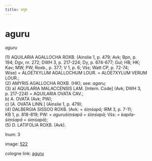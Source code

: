 ```yaml
---
title: अगुरु
---
```


# aguru

<i>aguru</i>  <div n="P" />(1) <bot>AQUILARIA AGALLOCHA ROXB.</bot> (Ainslie 1, p. 479; Avk; Bpn, p. <div n="lb" />194; Dgv, nr. 272; DWH 3, p. 217-224; Dy, p. 674-677; Gul; HB; HK; <div n="lb" />Kav; MW; PW; Roxb., p. 377; V 1, p. 6; Vśs; Watt CP, p. 72-74; <div n="lb" />Wise) = <bot>ALOE</bot>7<bot>XYLUM AGALLOCHUM LOUR.</bot> = <bot>ALOE</bot>7<bot>XYLUM VERUM <div n="lb" />LOUR.</bot>; <div n="P" />(2) <bot>AMYRIS AGALLOCHA ROXB.</bot> (HK); see: <i>agaru;</i> <div n="P" />(3) a) <bot>AQUILARIA MALACCENSIS LAM.</bot> [Intern. Code] (Avk; DWH 3, <div n="lb" />p. 217-224) = <bot>AQUILARIA OVATA CAV.</bot>; <div n="P" />b) <bot>A. OVATA</bot> (Avk; PW); <div n="P" />c) [<bot>A. OVATA LINN.</bot>] (Ainslie 1, p. 479); <div n="P" />(4) <bot>DALBERGIA SISSOO ROXB.</bot> (Avk: = <i>śiṃśapā;</i> IRM 3, p. 7-11; <div n="lb" />KB 1, p. 818-819; PW: = <i>aguruśiṃśapā = śiṃśapā;</i> Vśs: = <i>kapila-</i> <div n="lb" /><i>śiṃśapā = śiṃśapā</i>); <div n="P" />(5) <bot>D. LATIFOLIA ROXB.</bot> (Avk).

lnum: 3

image: [522](https://www.sanskrit-lexicon.uni-koeln.de/scans/csl-apidev/servepdf.php?dict=snp&page=522)

cologne link: [aguru](https://sanskrit-lexicon.uni-koeln.de/scans/csl-apidev/getword.php?dict=snp&key=aguru)

